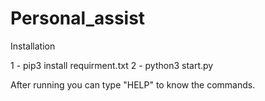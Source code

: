 # Personal_assist

Installation 

1 - pip3 install requirment.txt
2 - python3 start.py

After running you can type "HELP" to know the commands.
